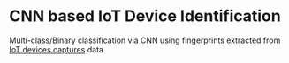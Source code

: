 # CNN based IoT Device Identification


Multi-class/Binary classification via CNN using fingerprints extracted from [IoT devices captures](https://research.aalto.fi/en/datasets/iot-devices-captures)  data.


